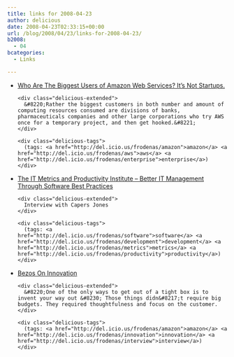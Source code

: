 ```yaml
---
title: links for 2008-04-23
author: delicious
date: 2008-04-23T02:33:15+00:00
url: /blog/2008/04/23/links-for-2008-04-23/
b2008:
  - 04
bcategories:
  - Links

---
```

<ul class="delicious">
  <li>
    <div class="delicious-link">
      <a href="http://www.techcrunch.com/2008/04/21/who-are-the-biggest-users-of-amazon-web-services-its-not-startups/">Who Are The Biggest Users of Amazon Web Services? It’s Not Startups.</a>
    </div>
    
    <div class="delicious-extended">
      &#8220;Rather the biggest customers in both number and amount of computing resources consumed are divisions of banks, pharmaceuticals companies and other large corporations who try AWS once for a temporary project, and then get hooked.&#8221;
    </div>
    
    <div class="delicious-tags">
      (tags: <a href="http://del.icio.us/frodenas/amazon">amazon</a> <a href="http://del.icio.us/frodenas/aws">aws</a> <a href="http://del.icio.us/frodenas/enterprise">enterprise</a>)
    </div>
  </li>
  
  <li>
    <div class="delicious-link">
      <a href="http://www.itmpi.org/default.aspx?pageid=292">The IT Metrics and Productivity Institute &#8211; Better IT Management Through Software Best Practices</a>
    </div>
    
    <div class="delicious-extended">
      Interview with Capers Jones
    </div>
    
    <div class="delicious-tags">
      (tags: <a href="http://del.icio.us/frodenas/software">software</a> <a href="http://del.icio.us/frodenas/development">development</a> <a href="http://del.icio.us/frodenas/metrics">metrics</a> <a href="http://del.icio.us/frodenas/productivity">productivity</a>)
    </div>
  </li>
  
  <li>
    <div class="delicious-link">
      <a href="http://www.businessweek.com/magazine/content/08_17/b4081064880218.htm?campaign_id=rss_tech">Bezos On Innovation</a>
    </div>
    
    <div class="delicious-extended">
      &#8220;One of the only ways to get out of a tight box is to invent your way out &#8230; Those things didn&#8217;t require big budgets. They required thoughtfulness and focus on the customer.
    </div>
    
    <div class="delicious-tags">
      (tags: <a href="http://del.icio.us/frodenas/amazon">amazon</a> <a href="http://del.icio.us/frodenas/innovation">innovation</a> <a href="http://del.icio.us/frodenas/interview">interview</a>)
    </div>
  </li>
</ul>